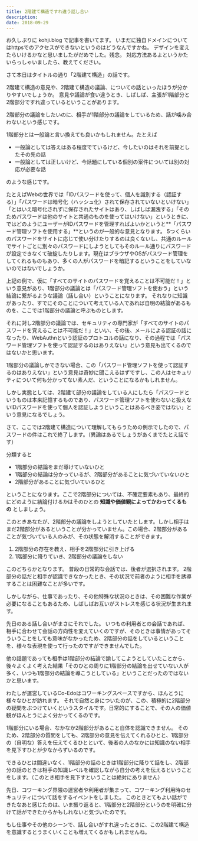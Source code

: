 ```yaml
---
title: 2階建て構造ですれ違う話し合い
description: 
date: 2018-09-29
---
```

お久しぶりに kohji.blog で記事を書いてます。
いまだに独自ドメインについてはhttpsでのアクセスができないというのはどうなんですかね。
デザインを変えたらいけるかなと思いましたがだめでした。残念。
対応方法あるよというかたいらっしゃいましたら、教えてください。

さて本日はタイトルの通り「2階建て構造」の話です。

2階建て構造の意見や、2階建て構造の議論、についての話といったほうが分かりやすいでしょうか。
意見や議論が食い違うとき、しばしば、主張が1階部分と2階部分ですれ違っているということがあります。

2階部分の議論をしたいのに、相手が1階部分の議論をしているため、話が噛み合わないという感じです。

1階部分とは一般論と言い換えても良いかもしれません。たとえば

* 一般論としては答えはある程度でているけど、今したいのはそれを前提としたその先の話
* 一般論としては正しいけど、今話題にしている個別の案件については別の対応が必要な話

のような感じです。

たとえばWebの世界では「IDパスワードを使って、個人を識別する（認証する）」「パスワードは暗号化（ハッシュ化）されて保存されていないといけない」「とはいえ暗号化されずに保存されたサイトはあり、しばしば漏洩する」「そのためパスワードは他のサイトと共通のものを使ってはいけない」というときに、ではどのようにユーザーがIDパスワードを管理すればよいかというと**「パスワード管理ソフトを使用する」**というのが一般的な意見となります。
5つくらいのパスワードをサイトに応じて使い分けたりするのは良くないし、共通のルールでサイトごとに別々のパスワードにしようとしてもそのルール通りにパスワードが設定できなくて破綻したりします。現在はブラウザやOSがパスワード管理をしてくれるものもあり、多くの人がパスワードを暗記するということをしていないのではないでしょうか。

上記の例で、仮に「すべてのサイトのパスワードを覚えることは不可能だ！」という意見があり、1階部分の議論とは「パスワード管理ソフトを使おう」という結論に繋がるような議論（話し合い）ということになります。
それなりに知識があったり、すでにそのことについて考えている人であれば自明の結論があるものを、ここでは1階部分の議論と呼ぶものとします。

それに対し2階部分の議論では、セキュリティの専門家が「すべてのサイトのパスワードを覚えることは不可能だ！」といい、その後、メールによる認証の話になったり、WebAuthnという認証のプロトコルの話になり、その過程では「パスワード管理ソフトを使って認証するのはありえない」という意見も出てくるのではないかと思います。

1階部分の議論しかできない場合、この「パスワード管理ソフトを使って認証するのはありえない」という意見は奇妙に聞こえるはずですし、この人はセキュリティについて何も分かってない素人だ、ということになるかもしれません。

しかし実態としては、2階建て部分の議論をしている人にしたら「パスワードというものは本来記憶するものであり、パスワード管理ソフトを使わないと扱えないIDパスワードを使って個人を認証しようということはあるべき姿ではない」という意見になるでしょう。

さて、ここでは2階建て構造について理解してもらうための例示でしたので、パスワードの件はこれで終了します。（異論はあるでしょうがあくまでたとえ話です）

分類すると

* 1階部分の結論をまだ導けていないひと
* 1階部分の結論は分かっているが、2階部分があることに気づいていないひと
* 2階部分があることに気づいているひと

ということになります。ここで2階部分については、不確定要素もあり、最終的にどのように結論付けるかはそのひとの **知識や価値観によってかわってくるもの** としましょう。


このときあなたが、2階部分の議論をしようとしていたとします。しかし相手はまだ2階部分があるということが分かっていません。この場合、2階部分があることが気づいている人のみが、その状態を解消することができます。

1. 2階部分の存在を教え、相手を2階部分に引き上げる
2. 1階部分に降りていき、2階部分の議論をしない

このどちらかとなります。
普段の日常的な会話では、後者が選択されます。
2階部分の話だと相手が認識できなかったとき、その状況で前者のように相手を誘導することは困難なことが多いです。

しかしながら、仕事であったり、その他特殊な状況のときは、その困難な作業が必要になることもあるため、しばしばお互いがストレスを感じる状況が生まれます。


先日のある話し合いがまさにそれでした。
いつもの利用者との会話であれば、相手に合わせて会話の方向性を変えていくのですが、そのときは事情があってそういうことをしても意味がなかったため、2階部分の話をしているということを、様々な表現を使って行ったのですができませんでした。

他の話題であっても相手は1階部分の結論で諭してこようとしていたことから、後々よくよく考えた結果「そのひとの周りに1階部分の結論を出せていない人が多く、いつも1階部分の結論を導こうとしている」ということだったのではないかと思います。

わたしが運営しているCo-Edoはコワーキングスペースですから、ほんとうに様々なひとが訪れます。
それで自然と身についたのが、この、積極的に2階部分の疑問をぶつけていくというスタイルです。日常的にすることで、その人の価値観がほんとうによく分かってくるのです。


1階部分にいる場合、なかなか2階部分があること自体を認識できません。
そのため、2階部分の質問をしても、2階部分の意見を伝えてくれるひとと、1階部分の（自明な）答えを伝えてくるひとといて、後者の人のなかには知識のない相手を見下すひとが少なからずいるのです。

できるひとは間違いなく、1階部分の話のときは1階部分に降りて話をし、2階部分の話のときは相手の知識レベルを確認しながら自分の考えを伝えるということをします。（このとき相手を見下すということは絶対にありません）


先日、コワーキング界隈の運営者や利用者が集まって、コワーキング利用時のセキュリティについて話をするイベントをしました。
このときとてもよい話ができたなあと感じたのは、いま振り返ると、1階部分と2階部分というのを明確に分けて話ができたからかもしれないと気づいたのです。


もし仕事やその他のシーンで、話し合いがすれ違ったときに、この2階建て構造を意識するとうまくいくことも増えてくるかもしれませんね。
